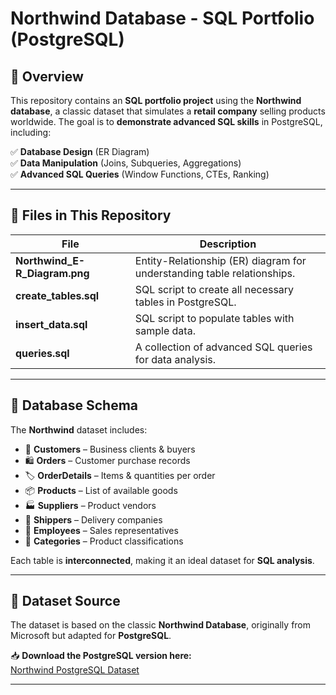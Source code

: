# Northwind Database - SQL Portfolio (PostgreSQL)  

## 📌 Overview  
This repository contains an **SQL portfolio project** using the **Northwind database**, a classic dataset that simulates a **retail company** selling products worldwide. The goal is to **demonstrate advanced SQL skills** in PostgreSQL, including:  

✅ **Database Design** (ER Diagram)  
✅ **Data Manipulation** (Joins, Subqueries, Aggregations)  
✅ **Advanced SQL Queries** (Window Functions, CTEs, Ranking) 

---

## 📂 **Files in This Repository**  

| File | Description |
|------|------------|
| **Northwind_E-R_Diagram.png** | Entity-Relationship (ER) diagram for understanding table relationships. |
| **create_tables.sql** | SQL script to create all necessary tables in PostgreSQL. |
| **insert_data.sql** | SQL script to populate tables with sample data. |
| **queries.sql** | A collection of advanced SQL queries for data analysis. |

---

## 🏢 **Database Schema**  
The **Northwind** dataset includes:  

- 🏢 **Customers** – Business clients & buyers  
- 🛍️ **Orders** – Customer purchase records  
- 🏷️ **OrderDetails** – Items & quantities per order  
- 📦 **Products** – List of available goods  
- 🏭 **Suppliers** – Product vendors  
- 🚚 **Shippers** – Delivery companies  
- 👔 **Employees** – Sales representatives  
- 📂 **Categories** – Product classifications  

Each table is **interconnected**, making it an ideal dataset for **SQL analysis**.  

---

## 🔗 **Dataset Source**  
The dataset is based on the classic **Northwind Database**, originally from Microsoft but adapted for **PostgreSQL**.   

📥 **Download the PostgreSQL version here:**  
    [Northwind PostgreSQL Dataset](https://en.wikiversity.org/wiki/Database_Examples/Northwind/PostgreSQL)  

---